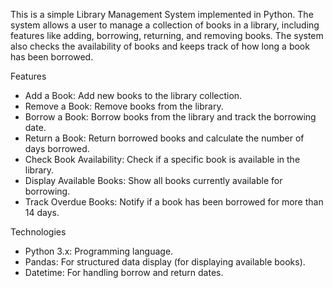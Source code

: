 This is a simple Library Management System implemented in Python. The system allows a user to manage a collection of books in a library, including features like adding, borrowing, returning, and removing books. The system also checks the availability of books and keeps track of how long a book has been borrowed.

Features
- Add a Book: Add new books to the library collection.
- Remove a Book: Remove books from the library.
- Borrow a Book: Borrow books from the library and track the borrowing date.
- Return a Book: Return borrowed books and calculate the number of days borrowed.
- Check Book Availability: Check if a specific book is available in the library.
- Display Available Books: Show all books currently available for borrowing.
- Track Overdue Books: Notify if a book has been borrowed for more than 14 days.


Technologies
- Python 3.x: Programming language.
- Pandas: For structured data display (for displaying available books).
- Datetime: For handling borrow and return dates.
